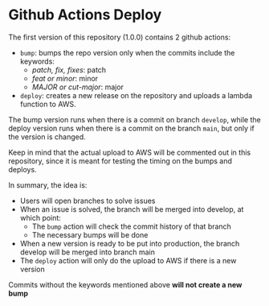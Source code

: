 # Github Actions Deploy

The first version of this repository (1.0.0) contains 2 github actions:

- `bump`: bumps the repo version only when the commits include the keywords:
  - _patch, fix, fixes_: patch
  - _feat or minor_: minor
  - _MAJOR or cut-major_: major
- `deploy`: creates a new release on the repository and uploads a lambda function to AWS.

The bump version runs when there is a commit on branch `develop`, while the deploy version runs when there is a commit on the branch `main`, but only if the version is changed.

Keep in mind that the actual upload to AWS will be commented out in this repository, since it is meant for testing the timing on the bumps and deploys.

In summary, the idea is:

- Users will open branches to solve issues
- When an issue is solved, the branch will be merged into develop, at which point:
  - The `bump` action will check the commit history of that branch
  - The necessary bumps will be done
- When a new version is ready to be put into production, the branch develop will be merged into branch main
- The `deploy` action will only do the upload to AWS if there is a new version

Commits without the keywords mentioned above **will not create a new bump**
